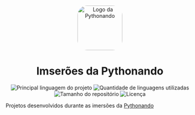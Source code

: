 <div align="center" id="top">
  <a href="https://github.com/Pythonando/">
    <img style="border-radius: 26px;" width="120" src="https://github.com/Pythonando.png" alt="Logo da Pythonando" />
  </a>
  <h1>Imserões da Pythonando</h1>
</div>

<p align="center">
  <img alt="Principal linguagem do projeto" src="https://img.shields.io/github/languages/top/ShadowsS01/Pythonando-Imersao" />

  <img alt="Quantidade de linguagens utilizadas" src="https://img.shields.io/github/languages/count/ShadowsS01/Pythonando-Imersao" />

  <img alt="Tamanho do repositório" src="https://img.shields.io/github/repo-size/ShadowsS01/Pythonando-Imersao" />

  <img alt="Licença" src="https://img.shields.io/github/license/ShadowsS01/Pythonando-Imersao?color=blue" />
</p>

<!-- # Imserões da Pythonando [<img width="30" src="https://github.com/Pythonando.png" alt="Logo da Pythonando" />](https://github.com/Pythonando/) -->

Projetos desenvolvidos durante as imersões da [Pythonando](https://github.com/Pythonando)
